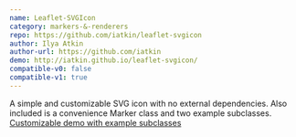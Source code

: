 ```yaml
---
name: Leaflet-SVGIcon
category: markers-&-renderers
repo: https://github.com/iatkin/leaflet-svgicon
author: Ilya Atkin
author-url: https://github.com/iatkin
demo: http://iatkin.github.io/leaflet-svgicon/
compatible-v0: false
compatible-v1: true
---
```


A simple and customizable SVG icon with no external dependencies. Also included is a convenience Marker class and two example subclasses. <a href="http://iatkin.github.io/leaflet-svgicon/">Customizable demo with example subclasses</a>
